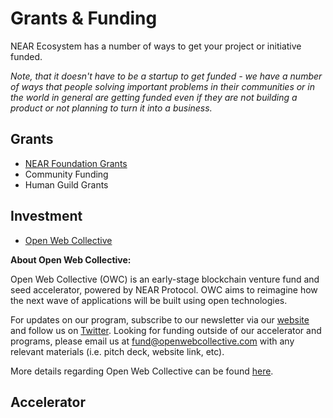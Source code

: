 # Grants & Funding

NEAR Ecosystem has a number of ways to get your project or initiative funded.

_Note, that it doesn't have to be a startup to get funded - we have a number of ways that people solving important problems in their communities or in the world in general are getting funded even if they are not building a product or not planning to turn it into a business._

## Grants

* [NEAR Foundation Grants](https://near.org/grants)
* Community Funding
* Human Guild Grants

## Investment

* [Open Web Collective](https://openwebcollective.com)

**About Open Web Collective:**

Open Web Collective \(OWC\) is an early-stage blockchain venture fund and seed accelerator, powered by NEAR Protocol. OWC aims to reimagine how the next wave of applications will be built using open technologies. 

For updates on our program, subscribe to our newsletter via our [website](https://www.openwebcollective.com/) and follow us on [Twitter](https://twitter.com/openwebfounders).  Looking for funding outside of our accelerator and programs, please email us at   [fund@openwebcollective.com](mailto:fund@openwebcollective.com) with any relevant materials \(i.e. pitch deck, website link, etc\).

More details regarding Open Web Collective can be found [here](https://docsend.com/view/2nduztc4vveyrerq).

## Accelerator



